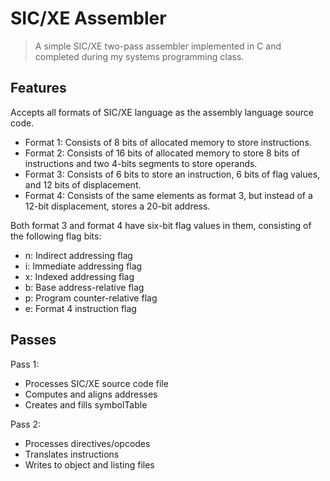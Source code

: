 # SIC/XE Assembler
>A simple SIC/XE two-pass assembler implemented in C and completed during my systems programming class.

## Features

Accepts all formats of SIC/XE language as the assembly language source code.

* Format 1: Consists of 8 bits of allocated memory to store instructions.
* Format 2: Consists of 16 bits of allocated memory to store 8 bits of instructions and two 4-bits segments to store operands.
* Format 3: Consists of 6 bits to store an instruction, 6 bits of flag values, and 12 bits of displacement.
* Format 4: Consists of the same elements as format 3, but instead of a 12-bit displacement, stores a 20-bit address.

Both format 3 and format 4 have six-bit flag values in them, consisting of the following flag bits:

* n: Indirect addressing flag
* i: Immediate addressing flag
* x: Indexed addressing flag
* b: Base address-relative flag
* p: Program counter-relative flag
* e: Format 4 instruction flag

## Passes
Pass 1:
* Processes SIC/XE source code file
* Computes and aligns addresses
* Creates and fills symbolTable

Pass 2:
* Processes directives/opcodes
* Translates instructions
* Writes to object and listing files
